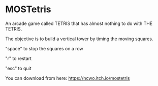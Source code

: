 # MOSTetris

An arcade game called TETRIS that has almost nothing to do with THE TETRIS.

The objective is to build a vertical tower by timing the moving squares.

"space" to stop the squares on a row

"r" to restart

"esc" to quit

You can download from here: https://ncwo.itch.io/mostetris
